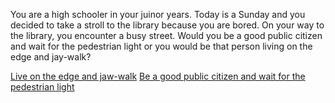 You are a high schooler in your juinor years. Today is a Sunday and you decided to take a stroll to the library because you are bored. On your way to the library, you encounter a busy street. Would you be a good public citizen and wait for the pedestrian light or you would be that person living on the edge and jay-walk?

[Live on the edge and jaw-walk](jaw-walking.md)
[Be a good public citizen and wait for the pedestrian light](good-citizen.md)